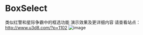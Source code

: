 # BoxSelect
类似红警和星际争霸中的框选功能
演示效果及更详细内容 请查看站点：http://www.u3d8.com/?p=1102
![image](http://www.u3d8.com/wp-content/uploads/2017/04/DrawRect.gif)
